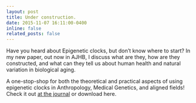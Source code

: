 ```yaml
---
layout: post
title: Under construction.
date: 2015-11-07 16:11:00-0400
inline: false
related_posts: false
---
```


Have you heard about Epigenetic clocks, but don’t know where to start? In my new paper, out now in AJHB, I discuss what are they, how are they constructed, and what can they tell us about human health and natural variation in biological aging.

A one-stop-shop for both the theoretical and practical aspects of using epigenetic clocks in Anthropology, Medical Genetics, and aligned fields! Check it out [at the journal](https://onlinelibrary.wiley.com/doi/abs/10.1002/ajhb.23488) or download here.

